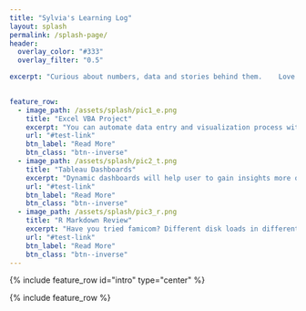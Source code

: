```yaml
---
title: "Sylvia's Learning Log"
layout: splash
permalink: /splash-page/
header:
  overlay_color: "#333"
  overlay_filter: "0.5"

excerpt: "Curious about numbers, data and stories behind them.    Love solving problems with VBA, SQL, Tableau and R."

  
feature_row:
  - image_path: /assets/splash/pic1_e.png
    title: "Excel VBA Project"
    excerpt: "You can automate data entry and visualization process with Excel VBA"
    url: "#test-link"
    btn_label: "Read More"
    btn_class: "btn--inverse"
  - image_path: /assets/splash/pic2_t.png
    title: "Tableau Dashboards"
    excerpt: "Dynamic dashboards will help user to gain insights more quickly"
    url: "#test-link"
    btn_label: "Read More"
    btn_class: "btn--inverse"
  - image_path: /assets/splash/pic3_r.png
    title: "R Markdown Review"
    excerpt: "Have you tried famicom? Different disk loads in different games. Same with R"
    url: "#test-link"
    btn_label: "Read More"
    btn_class: "btn--inverse"
---
```


<!--- 
 header:
  overlay_color: "#000"
  overlay_filter: "0.5"
  overlay_image: /assets/splash/da1.jpg

  actions:
    - label: "Read More"
      url: "https://selgik.github.io/"
--->

<!--- Below is needed to add intro --->
{% include feature_row id="intro" type="center" %}

<!--- Below is needed to add row division --->
{% include feature_row %}
